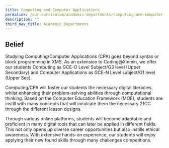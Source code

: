 ```yaml
---
title: Computing and Computer Applications
permalink: /our-curriculum/academic-departments/computing-and-computer-applications/
description: ""
third_nav_title: Academic Departments
---
```

Belief
------
Studying Computing/Computer Applications (CPA) goes beyond syntax or block programming in XMS. As an extension to Coding@Xinmin, we offer our students Computing as GCE-O Level Subject/G3 level (Upper Secondary) and Computer Applications as GCE-N Level subject/G1 level (Upper Sec). 

Computing/CPA will foster our students the necessary digital literacies, whilst enhancing their problem-solving abilities through computational thinking. Based on the Computer Education Framework (MOE), students are instill with many concepts that will inculcate them the necessary 21CC through the different lesson designs.

Through various online platforms, students will become adaptable and proficient in many digital tools that can later be applied in different fields. This not only opens up diverse career opportunities but also instills ethical awareness. With extensive hands-on experience, our students will enjoy applying their new found skills through many challenges competitions.
